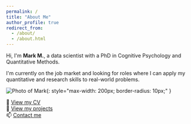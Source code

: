```yaml
---
permalink: /
title: "About Me"
author_profile: true
redirect_from: 
  - /about/
  - /about.html
---
```


Hi, I'm **Mark M.**, a data scientist with a PhD in Cognitive Psychology and Quantitative Methods.

I'm currently on the job market and looking for roles where I can apply my quantitative and research skills to real-world problems.

![Photo of Mark](images/Mills_Mark_2024.JPG){: style="max-width: 200px; border-radius: 10px;" }

📄 [View my CV](./files/MarkM_CV.pdf)  
💼 [View my projects](./projects)  
📫 [Contact me](mailto:mark.mills402@gmail.com)
